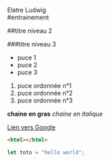Elatre Ludwig<br>
#entrainement

##titre niveau 2

###titre niveau 3

- puce 1
- puce 2
- puce 3

1. puce ordonnée n°1
2. puce ordonnée n°2
3. puce ordonnée n°3

**chaine en gras**
_chaine en italique_

[Lien vers Google](https://www.google.com/)

```html
<html></html>
```

```javascript
let toto = "hello world";
```
